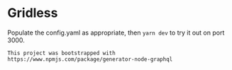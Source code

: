 # Gridless

Populate the config.yaml as appropriate, then `yarn dev` to try it out on port 3000.

`This project was bootstrapped with https://www.npmjs.com/package/generator-node-graphql`